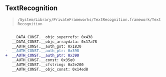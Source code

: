 ## TextRecognition

> `/System/Library/PrivateFrameworks/TextRecognition.framework/TextRecognition`

```diff

   __DATA_CONST.__objc_superrefs: 0x438
   __DATA_CONST.__objc_arraydata: 0x17a78
   __AUTH_CONST.__auth_got: 0x1830
-  __AUTH_CONST.__auth_ptr: 0x398
+  __AUTH_CONST.__auth_ptr: 0x390
   __AUTH_CONST.__const: 0x35e0
   __AUTH_CONST.__cfstring: 0x2e200
   __AUTH_CONST.__objc_const: 0x14ed8

```

